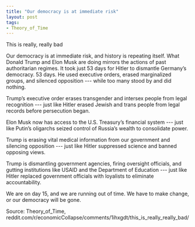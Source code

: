```yaml
---
title: "Our democracy is at immediate risk"
layout: post
tags:
- Theory_of_Time
---
```


This is really, really bad

Our democracy is at immediate risk, and history is repeating itself. What Donald Trump and Elon Musk are doing mirrors the actions of past authoritarian regimes. It took just 53 days for Hitler to dismantle Germany’s democracy. 53 days. He used executive orders, erased marginalized groups, and silenced opposition --- while too many stood by and did nothing.

Trump’s executive order erases transgender and intersex people from legal recognition --- just like Hitler erased Jewish and trans people from legal records before persecution began.

Elon Musk now has access to the U.S. Treasury’s financial system --- just like Putin’s oligarchs seized control of Russia’s wealth to consolidate power.

Trump is erasing vital medical information from our government and silencing opposition --- just like Hitler suppressed science and banned opposing views.

Trump is dismantling government agencies, firing oversight officials, and gutting institutions like USAID and the Department of Education --- just like Hitler replaced government officials with loyalists to eliminate accountability.

We are on day 15, and we are running out of time. We have to make change, or our democracy will be gone.

Source: Theory_of_Time, reddit.com/r/economicCollapse/comments/1ihxgdt/this_is_really_really_bad/

